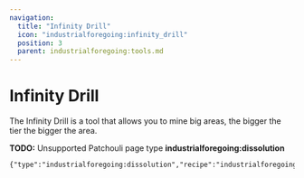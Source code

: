 ```yaml
---
navigation:
  title: "Infinity Drill"
  icon: "industrialforegoing:infinity_drill"
  position: 3
  parent: industrialforegoing:tools.md
---
```


# Infinity Drill

The Infinity Drill is a tool that allows you to mine big areas, the bigger the tier the bigger the area.

**TODO:** Unsupported Patchouli page type **industrialforegoing:dissolution**

```
{"type":"industrialforegoing:dissolution","recipe":"industrialforegoing:dissolution_chamber/infinity_drill"}
```

